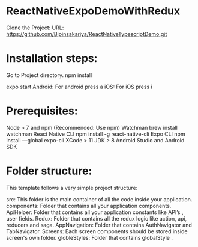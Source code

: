 # ReactNativeExpoDemoWithRedux

Clone the Project:
URL: https://github.com/Bipinsakariya/ReactNativeTypescriptDemo.git

# Installation steps:
Go to Project directory.
npm install

expo start
Android:
For android press a
iOS:
For iOS press i

# Prerequisites:
Node > 7 and npm (Recommended: Use npm)
Watchman brew install watchman
React Native CLI npm install -g react-native-cli
Expo CLI npm install —global expo-cli
XCode > 11
JDK > 8
Android Studio and Android SDK

# Folder structure:
This template follows a very simple project structure:

src: This folder is the main container of all the code inside your application.
components: Folder that contains all your application components.
ApiHelper: Folder that contains all your application constants like API’s , user fields.
Redux: Folder that contains all the redux logic like action, api, reducers and saga.
AppNavigation: Folder that contains AuthNavigator and TabNavigator.
Screens: Each screen components should be stored inside screen's own folder.
globleStyles: Folder that contains globalStyle .
